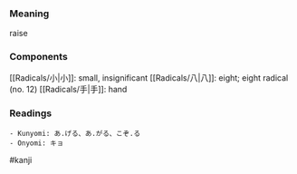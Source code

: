### Meaning

raise

### Components

[[Radicals/小|小]]: small, insignificant [[Radicals/八|八]]: eight; eight radical (no. 12) [[Radicals/手|手]]: hand

### Readings

```
- Kunyomi: あ.げる、あ.がる、こぞ.る
- Onyomi: キョ
```

#kanji
